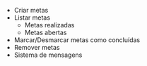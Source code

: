 - Criar metas
- Listar metas 
    - Metas realizadas
    - Metas abertas
- Marcar/Desmarcar metas como concluídas
- Remover metas
- Sistema de mensagens